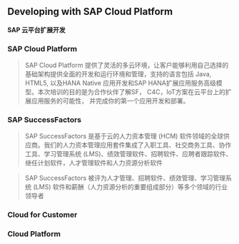 ## Developing with SAP Cloud Platform ##

**SAP 云平台扩展开发**

### SAP Cloud Platform ###

>SAP Cloud Platform 提供了灵活的多云环境，让客户能够利用自己选择的基础架构提供全面的开发和运行环境和管理，支持的语言包括 Java, HTML5, 以及HANA Native 应用开发和SAP HANA扩展应用服务高级模型。本次培训的目的是为合作伙伴了解SF， C4C，IoT方案在云平台上的扩展应用服务的可能性， 并完成你的第一个应用开发和部署。

### SAP SuccessFactors ###

>SAP SuccessFactors 是基于云的人力资本管理 (HCM) 软件领域的全球供应商。我们的人力资本管理应用套件集成了入职工具、社交商务工具、协作工具、学习管理系统 (LMS)、绩效管理软件、招聘软件、应聘者跟踪软件、继任计划软件，人才管理软件和人力资源分析软件

>SAP SuccessFactors 被评为人才管理、招聘软件、绩效管理、学习管理系统 (LMS) 软件和薪酬（人力资源分析的重要组成部分）等多个领域的行业领导者



### Cloud for Customer ###


### Cloud Platform ###
 

